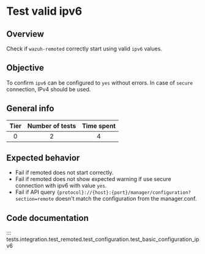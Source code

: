 # Test valid ipv6

## Overview 

Check if `wazuh-remoted` correctly start using valid `ipv6` values.

## Objective

To confirm `ipv6` can be configured to `yes` without errors. In case of `secure` connection, IPv4 should be used.

## General info

|Tier | Number of tests | Time spent |
|:--:|:--:|:--:|
| 0 | 2 | 4 |

## Expected behavior

- Fail if remoted does not start correctly.
- Fail if remoted does not show expected warning if use secure connection with ipv6 with value `yes`.
- Fail if API query `{protocol}://{host}:{port}/manager/configuration?section=remote` doesn't match the 
  configuration from the manager.conf.

## Code documentation

::: tests.integration.test_remoted.test_configuration.test_basic_configuration_ipv6
